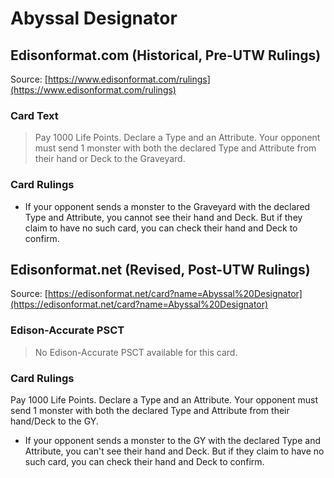 # Abyssal Designator

## Edisonformat.com (Historical, Pre-UTW Rulings)

Source: [https://www.edisonformat.com/rulings](https://www.edisonformat.com/rulings)

### Card Text

> Pay 1000 Life Points. Declare a Type and an Attribute. Your opponent must send 1 monster with both the declared Type and Attribute from their hand or Deck to the Graveyard.

### Card Rulings

*   If your opponent sends a monster to the Graveyard with the declared Type and Attribute, you cannot see their hand and Deck. But if they claim to have no such card, you can check their hand and Deck to confirm.

## Edisonformat.net (Revised, Post-UTW Rulings)

Source: [https://edisonformat.net/card?name=Abyssal%20Designator](https://edisonformat.net/card?name=Abyssal%20Designator)

### Edison-Accurate PSCT

> No Edison-Accurate PSCT available for this card.

### Card Rulings

Pay 1000 Life Points. Declare a Type and an Attribute. Your opponent must send 1 monster with both the declared Type and Attribute from their hand/Deck to the GY.
*   If your opponent sends a monster to the GY with the declared Type and Attribute, you can't see their hand and Deck. But if they claim to have no such card, you can check their hand and Deck to confirm.
            